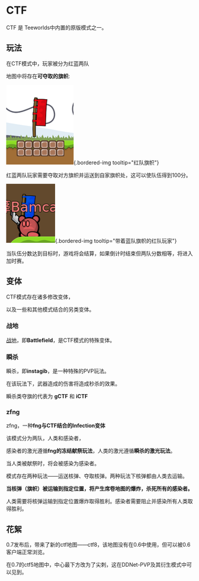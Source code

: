 # CTF
CTF 是 Teeworlds中内置的原版模式之一。

## 玩法
在CTF模式中，玩家被分为红蓝两队

地图中将存在**可夺取的旗帜**:

![红队旗帜](resources/teeworlds/ctf-flag.png){.bordered-img tooltip="红队旗帜"}

红蓝两队玩家需要夺取对方旗帜并运送到自家旗帜处，这可以使队伍得到100分。

![带着蓝队旗帜的红队玩家](resources/teeworlds/ctf-player.png){.bordered-img tooltip="带着蓝队旗帜的红队玩家"}

当队伍分数达到目标时，游戏将会结算，如果倒计时结束但两队分数相等，将进入加时赛。
## 变体

CTF模式存在诸多修改变体，

以及一些和其他模式结合的另类变体。

### 战地
[战地](?id=modes/battlefield)，即**Battlefield**，是CTF模式的特殊变体。

### 瞬杀
瞬杀，即**instagib**，是一种特殊的PVP玩法。

在该玩法下，武器造成的伤害将造成秒杀的效果。

瞬杀类夺旗的代表为 **gCTF** 和 **iCTF**

### zfng
zfng，一种**fng与CTF结合的Infection变体**

该模式分为两队，人类和感染者，

感染者的激光遵循**fng的冻结献祭玩法**，人类的激光遵循**瞬杀的激光玩法**。

当人类被献祭时，将会被感染为感染者。

模式存在两种玩法——运送核弹、夺取核弹。两种玩法下核弹都由人类去运输。

**当核弹（旗帜）被运输到指定位置，将产生席卷地图的爆炸，杀死所有的感染者。**

人类需要将核弹运输到指定位置爆炸取得胜利。感染者需要阻止并感染所有人类取得胜利。

## 花絮

0.7发布后，带来了新的ctf地图——ctf8，该地图没有在0.6中使用，但可以被0.6客户端正常浏览。

在0.7的ctf5地图中，中心最下方改为了尖刺，这在DDNet-PVP及其衍生模式中可以见到。
